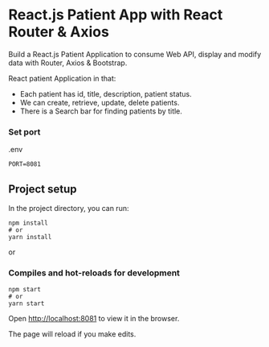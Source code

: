# React.js Patient App with React Router & Axios

Build a React.js Patient Application to consume Web API, display and modify data with Router, Axios & Bootstrap.

React patient Application in that:
- Each patient has id, title, description, patient status.
- We can create, retrieve, update, delete patients.
- There is a Search bar for finding patients by title.

### Set port
.env
```
PORT=8081
```

## Project setup

In the project directory, you can run:

```
npm install
# or
yarn install
```

or

### Compiles and hot-reloads for development

```
npm start
# or
yarn start
```

Open [http://localhost:8081](http://localhost:8081) to view it in the browser.

The page will reload if you make edits.
